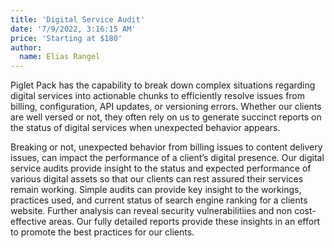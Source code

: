 ```yaml
---
title: 'Digital Service Audit'
date: '7/9/2022, 3:16:15 AM'
price: 'Starting at $180'
author:
  name: Elias Rangel
---
```


Piglet Pack has the capability to break down complex situations
regarding digital services into actionable chunks to efficiently
resolve issues from billing, configuration, API updates, or versioning
errors. Whether our clients are well versed or not, they often rely on
us to generate succinct reports on the status of digital services when
unexpected behavior appears.

Breaking or not, unexpected behavior from billing issues to content
delivery issues, can impact the performance of a client’s digital
presence. Our digital service audits provide insight to the status and
expected performance of various digital assets so that our clients can
rest assured their services remain working. Simple audits can provide
key insight to the workings, practices used, and current status of
search engine ranking for a clients website. Further analysis can
reveal security vulnerabilitiies and non cost-effective areas. Our
fully detailed reports provide these insights in an effort to promote
the best practices for our clients.
